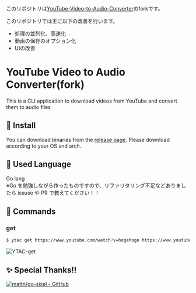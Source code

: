 このリポジトリは[YouTube-Video-to-Audio-Converter](https://github.com/HidemaruOwO/YouTube-Video-to-Audio-Converter)のforkです。

このリポジトリでは主に以下の改善を行います。

- 処理の並列化、高速化
- 動画の保存のオプション化
- UIの改善

# YouTube Video to Audio Converter(fork)

This is a CLI application to download videos from YouTube and convert them to audio files

## 🚀 Install

You can download binaries from the [release page](https://github.com/HidemaruOwO/YouTube-Video-to-Audio-Converter/releases).
Please download according to your OS and arch.

## 👀 Used Language

Go lang  
※Go を勉強しながら作ったものですので、リファリタリング不足などありましたら issuse や PR で教えてください！！

## 💨 Commands

### get

```bash
$ ytac get https://www.youtube.com/watch?v=hogehoge https://www.youtube.com/watch?v=hugahuga
```

![YTAC-get](Doc/ytac_get.gif)

## ✨ Special Thanks!!

[![mattn/go-sixel - GitHub](https://gh-card.dev/repos/mattn/go-sixel.svg)](https://github.com/mattn/go-sixel)

